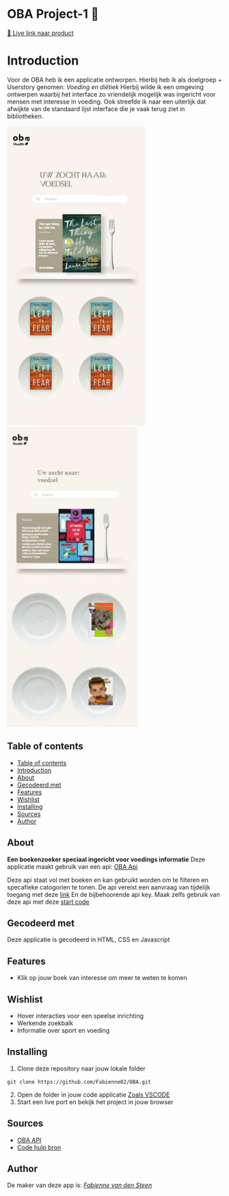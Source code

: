 # OBA Project-1 📕

[ 📕 Live link naar product](https://Fabienne02.github.io/OBA/index.html)

# Introduction
Voor de OBA heb ik een applicatie ontworpen. Hierbij heb ik als doelgroep + Userstory genomen: <i>Voeding en diëtiek</i>
Hierbij wilde ik een omgeving ontwerpen waarbij het interface zo vriendelijk mogelijk was ingericht voor mensen met interesse in voeding. 
Ook streefde ik naar een uiterlijk dat afwijkte van de standaard lijst interface die je vaak terug ziet in bibliotheken.

<img src="./assets/oba-ontwerp.png" height="700" alt="banner">
<img src="./assets/app-ontwerp.jpg" height="700" alt="banner">

## Table of contents
  - [Table of contents](#table-of-contents)
  - [Introduction](#introduction)
  - [About](#about)
  - [Gecodeerd met](#gecodeerd-met)
  - [Features](#features)
  - [Wishlist](#wishlist)
  - [Installing](#installing)
  - [Sources](#sources)
  - [Author](#author)

## About
**Een boekenzoeker speciaal ingericht voor voedings informatie**
Deze applicatie maakt gebruik van een api: [OBA Api](https://zoeken.oba.nl/api/v1/search/?q=%22voeding%22&refine=true&authorization=16c19e6083308c984c452600134989ba&sort=act_dt_asc&output=json)

Deze api staat vol met boeken en kan gebruikt worden om te filteren en specafieke catogorien te tonen. 
De api vereist een aanvraag van tijdelijk toegang met deze [link](https://cors-anywhere.herokuapp.com/corsdemo)
En de bijbehoorende api key.
Maak zelfs gebruik van deze api met deze [start code](https://github.com/cmda-minor-web/project-1-2021/blob/main/example/oba-api/static/js/app.js)

## Gecodeerd met
Deze applicatie is gecodeerd in HTML, CSS en Javascript

## Features
<ul>
  <li>Klik op jouw boek van interesse om meer te weten te komen</li>
</ul>

## Wishlist
<ul>
  <li>Hover interacties voor een speelse inrichting</li>
  <li>Werkende zoekbalk</li>
  <li>Informatie over sport en voeding</li>
</ul>

## Installing
1. Clone deze repository naar jouw lokale folder
```
git clone https://github.com/Fabienne02/OBA.git
```
2. Open de folder in jouw code applicatie [Zoals VSCODE](https://code.visualstudio.com/Download)
3. Start een live port en bekijk het project in jouw browser

## Sources
- [OBA API](https://zoeken.oba.nl/api/v1/search/?q=%22voeding%22&refine=true&authorization=16c19e6083308c984c452600134989ba&sort=act_dt_asc&output=json)
- [Code hulp bron](https://developer.mozilla.org/en-US/)


## Author
De maker van deze app is: [*Fabienne van den Steen*](https://github.com/Fabienne02)






